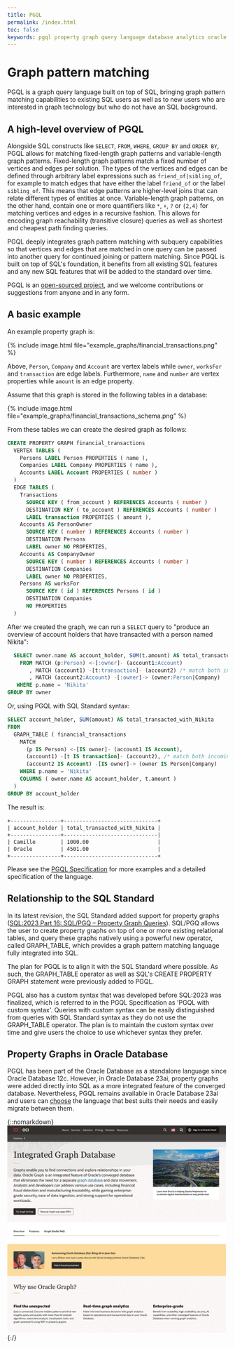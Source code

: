 ```yaml
---
title: PGQL
permalink: /index.html
toc: false
keywords: pgql property graph query language database analytics oracle sql standard gql cypher opencypher sparql gsql pgx big data spatial
---
```


Graph pattern matching
====================================

PGQL is a graph query language built on top of SQL, bringing graph pattern matching capabilities to existing SQL users as well as to new users who are interested in graph technology but who do not have an SQL background.

A high-level overview of PGQL
-----------------------------

Alongside SQL constructs like `SELECT`, `FROM`, `WHERE`, `GROUP BY` and `ORDER BY`, PGQL allows for matching fixed-length graph patterns and variable-length graph patterns.
Fixed-length graph patterns match a fixed number of vertices and edges per solution.
The types of the vertices and edges can be defined through arbitrary label expressions such as `friend_of|sibling_of`, for example to match edges that have either the label `friend_of` or the label `sibling_of`.
This means that edge patterns are higher-level joins that can relate different types of entities at once.
Variable-length graph patterns, on the other hand, contain one or more quantifiers like `*`, `+`, `?` or `{2,4}` for matching vertices and edges in a recursive fashion.
This allows for encoding graph reachability (transitive closure) queries as well as shortest and cheapest path finding queries.

PGQL deeply integrates graph pattern matching with subquery capabilities so that vertices and edges that are matched in one query can be passed into another query for continued joining or pattern matching.
Since PGQL is built on top of SQL's foundation, it benefits from all existing SQL features and any new SQL features that will be added to the standard over time.

PGQL is an [open-sourced project](https://github.com/oracle/pgql-lang), and we welcome contributions or suggestions from anyone and in any form.

A basic example
----------

An example property graph is:

{% include image.html file="example_graphs/financial_transactions.png" %}

Above, `Person`, `Company` and `Account` are vertex labels while `owner`, `worksFor` and `transaction` are edge labels.
Furthermore, `name` and `number` are vertex properties while `amount` is an edge property.

Assume that this graph is stored in the following tables in a database:

{% include image.html file="example_graphs/financial_transactions_schema.png" %}

From these tables we can create the desired graph as follows:

```sql
CREATE PROPERTY GRAPH financial_transactions
  VERTEX TABLES (
    Persons LABEL Person PROPERTIES ( name ),
    Companies LABEL Company PROPERTIES ( name ),
    Accounts LABEL Account PROPERTIES ( number )
  )
  EDGE TABLES (
    Transactions
      SOURCE KEY ( from_account ) REFERENCES Accounts ( number )
      DESTINATION KEY ( to_account ) REFERENCES Accounts ( number )
      LABEL transaction PROPERTIES ( amount ),
    Accounts AS PersonOwner
      SOURCE KEY ( number ) REFERENCES Accounts ( number )
      DESTINATION Persons
      LABEL owner NO PROPERTIES,
    Accounts AS CompanyOwner
      SOURCE KEY ( number ) REFERENCES Accounts ( number )
      DESTINATION Companies
      LABEL owner NO PROPERTIES,
    Persons AS worksFor
      SOURCE KEY ( id ) REFERENCES Persons ( id )
      DESTINATION Companies
      NO PROPERTIES
  )
```

After we created the graph, we can run a `SELECT` query to "produce an overview of account holders that have transacted with a person named Nikita":

```sql
  SELECT owner.name AS account_holder, SUM(t.amount) AS total_transacted_with_Nikita
    FROM MATCH (p:Person) <-[:owner]- (account1:Account)
       , MATCH (account1) -[t:transaction]- (account2) /* match both incoming and outgoing transactions */
       , MATCH (account2:Account) -[:owner]-> (owner:Person|Company)
   WHERE p.name = 'Nikita'
GROUP BY owner
```

Or, using PGQL with SQL Standard syntax:

```sql
SELECT account_holder, SUM(amount) AS total_transacted_with_Nikita
FROM
  GRAPH_TABLE ( financial_transactions
    MATCH
      (p IS Person) <-[IS owner]- (account1 IS Account),
      (account1) -[t IS transaction]- (account2), /* match both incoming and outgoing transactions */
      (account2 IS Account) -[IS owner]-> (owner IS Person|Company)
    WHERE p.name = 'Nikita'
    COLUMNS ( owner.name AS account_holder, t.amount )
  )
GROUP BY account_holder
```

The result is:

```
+----------------+------------------------------+
| account_holder | total_transacted_with_Nikita |
+----------------+------------------------------|
| Camille        | 1000.00                      |
| Oracle         | 4501.00                      |
+----------------+------------------------------+
```

Please see the [PGQL Specification](spec/latest/) for more examples and a detailed specification of the language.

Relationship to the SQL Standard
----------------------------

In its latest revision, the SQL Standard added support for property graphs ([SQL:2023 Part 16: SQL/PGQ – Property Graph Queries](https://www.iso.org/standard/79473.html)).
SQL/PGQ allows the user to create property graphs on top of one or more existing relational tables,
and query these graphs natively using a powerful new operator, called GRAPH_TABLE, which provides a graph pattern matching language fully integrated into SQL.

The plan for PGQL is to align it with the SQL Standard where possible.
As such, the GRAPH_TABLE operator as well as SQL's CREATE PROPERTY GRAPH statement were previously added to PGQL.

PGQL also has a custom syntax that was developed before SQL:2023 was finalized, which is referred to in the PGQL Specification as 'PGQL with custom syntax'.
Queries with custom syntax can be easily distinguished from queries with SQL Standard syntax as they do not use the GRAPH_TABLE operator.
The plan is to maintain the custom syntax over time and give users the choice to use whichever syntax they prefer.

Property Graphs in Oracle Database
----------------------------

PGQL has been part of the Oracle Database as a standalone language since Oracle Database 12c.
However, in Oracle Database 23ai, property graphs were added directly into SQL as a more integrated feature of the converged database.
Nevertheless, PGQL remains available in Oracle Database 23ai and users can [choose](https://blogs.oracle.com/database/post/querying-graphs-with-sql-and-pgql-what-is-the-difference) the language that best suits their needs and easily migrate between them.

{::nomarkdown}
<a href="https://www.oracle.com/database/graph/">
  <img src="images/oracle_graph_database.png" alt="Integrated Graph Database" style="width:500px;">
</a>
{:/}
